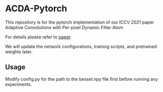 # ACDA-Pytorch

This repository is for the pytorch implementation of our ICCV 2021 paper Adaptive Convolutions with Per-pixel Dynamic Filter Atom


For details please refer to [paper](https://arxiv.org/pdf/2108.07895.pdf).

We will update the network configurations, training scripts, and pretrained weights later. 

## Usage

Modify config.py for the path to the bessel.npy file first before running any experiments.


